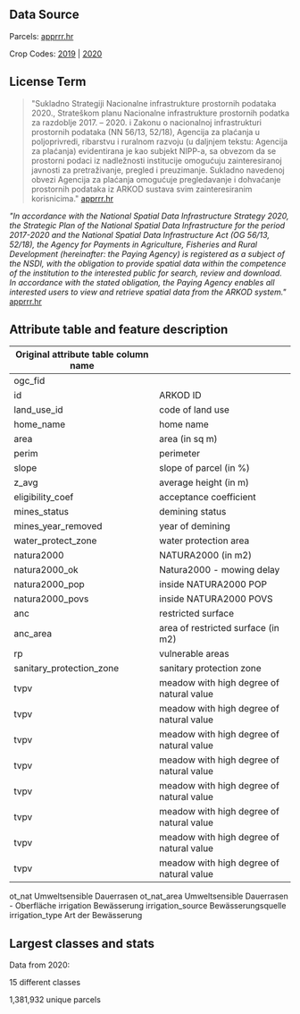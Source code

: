 ## Data Source
Parcels: [apprrr.hr](https://www.apprrr.hr/prostorni-podaci-servisi/)

Crop Codes: [2019](https://narodne-novine.nn.hr/clanci/sluzbeni/2019_05_54_1035.html) | [2020](https://narodne-novine.nn.hr/clanci/sluzbeni/2020_02_22_547.html)
## License Term
> "Sukladno Strategiji Nacionalne infrastrukture prostornih podataka 2020., Strateškom planu Nacionalne infrastrukture prostornih podatka za razdoblje 2017. – 2020. i Zakonu o nacionalnoj infrastrukturi prostornih podataka (NN 56/13, 52/18), Agencija za plaćanja u poljoprivredi, ribarstvu i ruralnom razvoju (u daljnjem tekstu: Agencija za plaćanja) evidentirana je kao subjekt NIPP-a, sa obvezom da se prostorni podaci iz nadležnosti institucije omogućuju zainteresiranoj javnosti za pretraživanje, pregled i preuzimanje. Sukladno navedenoj obvezi Agencija za plaćanja omogućuje pregledavanje i dohvaćanje prostornih podataka iz ARKOD sustava svim zainteresiranim korisnicima." [apprrr.hr](https://www.apprrr.hr/prostorni-podaci-servisi/)

_"In accordance with the National Spatial Data Infrastructure Strategy 2020, the Strategic Plan of the National Spatial Data Infrastructure for the period 2017-2020 and the National Spatial Data Infrastructure Act (OG 56/13, 52/18), the Agency for Payments in Agriculture, Fisheries and Rural Development (hereinafter: the Paying Agency) is registered as a subject of the NSDI, with the obligation to provide spatial data within the competence of the institution to the interested public for search, review and download. In accordance with the stated obligation, the Paying Agency enables all interested users to view and retrieve spatial data from the ARKOD system."_ [apprrr.hr](https://www.apprrr.hr/prostorni-podaci-servisi/)

## Attribute table and feature description
| Original attribute table column name |                                       |
| ------------------------------------ |---------------------------------------|
| ogc_fid                              |            |
| id                           | ARKOD ID |
| land_use_id                | code of land use                             |
| home_name                 | home name                                      |
| area                               | area (in sq m)                                      |
| perim                           | perimeter                                      |
| slope                               | slope of parcel (in %)                                      |
| z_avg                               | average height (in m)                                      |
| eligibility_coef                            | acceptance coefficient                                      |
| mines_status                         | demining status                                      |
| mines_year_removed                             | year of demining                                      |
| water_protect_zone                    | water protection area                                      |
| natura2000                              | NATURA2000 (in m2)                                      |
| natura2000_ok                             | Natura2000 - mowing delay                 |
| natura2000_pop                             | inside NATURA2000 POP                                      |
| natura2000_povs                           | inside NATURA2000 POVS                                      |
| anc                           | restricted surface                                    |
| anc_area                           | area of restricted surface (in m2)                                     |
| rp                           | vulnerable areas                                      |
| sanitary_protection_zone                           | sanitary protection zone                                      |
| tvpv                           | meadow with high degree of natural value                                       |
| tvpv                           | meadow with high degree of natural value                                       |
| tvpv                           | meadow with high degree of natural value                                       |
| tvpv                           | meadow with high degree of natural value                                       |
| tvpv                           | meadow with high degree of natural value                                       |
| tvpv                           | meadow with high degree of natural value                                       |
| tvpv                           | meadow with high degree of natural value                                       |
| tvpv                           | meadow with high degree of natural value                                       |


ot_nat
Umweltsensible Dauerrasen
ot_nat_area
Umweltsensible Dauerrasen - Oberfläche
irrigation
Bewässerung
irrigation_source
Bewässerungsquelle
irrigation_type
Art der Bewässerung



## Largest classes and stats
Data from 2020:

15 different classes

1,381,932 unique parcels